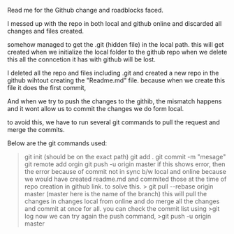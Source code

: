 Read me for the Github change and roadblocks faced.

I messed up with the repo in both local and github online and discarded all changes and files created.

somehow managed to get the .git (hidden file) in the local path.
this will get created when we initialize the local folder to the github repo
when we delete this all the conncetion it has with github will be lost.

I deleted all the repo and files including .git and created a new repo in the github wihtout creating the "Readme.md" file. because when we create this file it does the first commit,

And when we try to push the changes to the githib, the mismatch happens and it wont allow us to commit the changes we do form local.

to avoid this, we have to run several git commands to pull the request and merge the commits.

Below are the git commands used:

>git init (should be on the exact path)
>git add .
>git commit -m "mesage"
>git remote add orgin <github repo URL>
>git push -u origin master
 if this shows error, then the error because of commit not in sync b/w local and online because we would have created readme.md and commited those at the time of repo creation in github link.
    to solve this.
    > git pull --rebase origin master (master here is the name of the branch)
        this will pull the changes in changes local from online and do merge all the changes and commit at once for all.
    you can check the commit list using >git log
    now we can try again the push command, >git push -u origin master